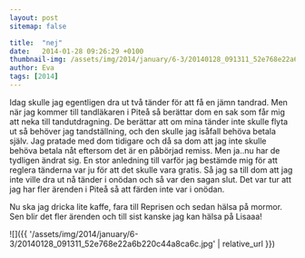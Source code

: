 ```yaml
---
layout: post
sitemap: false

title:  "nej"
date:   2014-01-28 09:26:29 +0100
thumbnail-img: /assets/img/2014/january/6-3/20140128_091311_52e768e22a6b220c44a8ca6c.jpg
author: Eva
tags: [2014]
---
```


Idag skulle jag egentligen dra ut två tänder för att få en jämn tandrad. Men när jag kommer till tandläkaren i Piteå så berättar dom en sak som får mig att neka till tandutdragning. De berättar att om mina tänder inte skulle flyta ut så behöver jag tandställning, och den skulle jag isåfall behöva betala själv. Jag pratade med dom tidigare och då sa dom att jag inte skulle behöva betala nåt eftersom det är en påbörjad remiss. Men ja..nu har de tydligen ändrat sig. En stor anledning till varför jag bestämde mig för att reglera tänderna var ju för att det skulle vara gratis. Så jag sa till dom att jag inte ville dra ut nå tänder i onödan och så var den sagan slut.  Det var tur att jag har fler ärenden i Piteå så att färden inte var i onödan. 

Nu ska jag dricka lite kaffe, fara till Reprisen och sedan hälsa på mormor. Sen blir det fler ärenden och till sist kanske jag kan hälsa på Lisaaa!

![]({{ '/assets/img/2014/january/6-3/20140128_091311_52e768e22a6b220c44a8ca6c.jpg'  | relative_url }})


